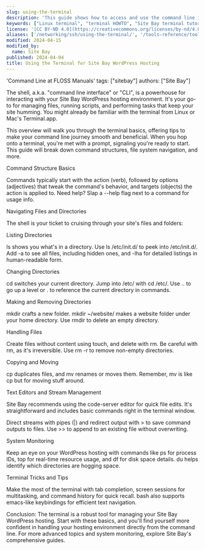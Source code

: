 ```yaml
---
slug: using-the-terminal
description: 'This guide shows how to access and use the command line interface, also known as the Shell, via a Terminal application like PuTTY to perform system admin tasks on your Site Bay WordPress hosting.'
keywords: ["Linux terminal", "terminal HOWTO", "Site Bay terminal tutorial"]
license: '[CC BY-ND 4.0](https://creativecommons.org/licenses/by-nd/4.0)'
aliases: ['/networking/ssh/using-the-terminal/', '/tools-reference/tools/using-the-terminal/', '/tools-reference/ssh/using-the-terminal/', '/using-sitebay/using-the-terminal/']
modified: 2024-04-15
modified_by:
  name: Site Bay
published: 2024-04-04
title: Using the Terminal for Site Bay WordPress Hosting
---
```


'Command Line at FLOSS Manuals'
tags: ["sitebay"]
authors: ["Site Bay"]

The shell, a.k.a. "command line interface" or "CLI", is a powerhouse for interacting with your Site Bay WordPress hosting environment. It's your go-to for managing files, running scripts, and performing tasks that keep your site humming. You might already be familiar with the terminal from Linux or Mac's Terminal.app.

This overview will walk you through the terminal basics, offering tips to make your command line journey smooth and beneficial. When you hop onto a terminal, you're met with a prompt, signaling you're ready to start. This guide will break down command structures, file system navigation, and more.

Command Structure Basics

Commands typically start with the action (verb), followed by options (adjectives) that tweak the command's behavior, and targets (objects) the action is applied to. Need help? Slap a --help flag next to a command for usage info.

Navigating Files and Directories

The shell is your ticket to cruising through your site's files and folders:

Listing Directories

ls shows you what's in a directory. Use ls /etc/init.d/ to peek into /etc/init.d/. Add -a to see all files, including hidden ones, and -lha for detailed listings in human-readable form.

Changing Directories

cd switches your current directory. Jump into /etc/ with cd /etc/. Use .. to go up a level or . to reference the current directory in commands.

Making and Removing Directories

mkdir crafts a new folder. mkdir ~/website/ makes a website folder under your home directory. Use rmdir to delete an empty directory.

Handling Files

Create files without content using touch, and delete with rm. Be careful with rm, as it's irreversible. Use rm -r to remove non-empty directories.

Copying and Moving

cp duplicates files, and mv renames or moves them. Remember, mv is like cp but for moving stuff around.

Text Editors and Stream Management

Site Bay recommends using the code-server editor for quick file edits. It's straightforward and includes basic commands right in the terminal window.

Direct streams with pipes (|) and redirect output with > to save command outputs to files. Use >> to append to an existing file without overwriting.

System Monitoring

Keep an eye on your WordPress hosting with commands like ps for process IDs, top for real-time resource usage, and df for disk space details. du helps identify which directories are hogging space.

Terminal Tricks and Tips

Make the most of the terminal with tab completion, screen sessions for multitasking, and command history for quick recall. bash also supports emacs-like keybindings for efficient text navigation.

Conclusion: The terminal is a robust tool for managing your Site Bay WordPress hosting. Start with these basics, and you'll find yourself more confident in handling your hosting environment directly from the command line. For more advanced topics and system monitoring, explore Site Bay's comprehensive guides.